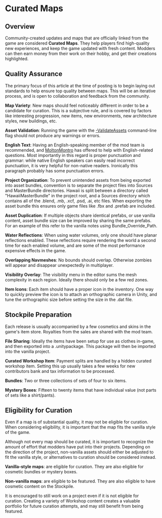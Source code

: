 Curated Maps
============

Overview
--------

Community-created updates and maps that are officially linked from the game are considered __Curated Maps__. They help players find high-quality new experiences, and keep the game updated with fresh content. Modders can then earn money from their work on their hobby, and get their creations highlighted.

Quality Assurance
-----------------

The primary focus of this article at the time of posting is to begin laying out standards to help ensure top quality between maps. This will be an iterative process, and is open to collaboration and feedback from the community.

__Map Variety__: New maps should feel noticeably different in order to be a candidate for curation. This is a subjective rule, and is covered by factors like interesting progression, new items, new environments, new architecture styles, new buildings, etc.

__Asset Validation__: Running the game with the [-ValidateAssets](ValidateAssets.md) command-line flag should not produce any warnings or errors.

__English Text__: Having an English-speaking member of the mod team is recommended, and [MoltonMontro](mailto:moltonmontro@smartlydressedgames.com) has offered to help with English-related questions. Most importantly in this regard is proper punctuation and grammar: while native English speakers can easily read incorrect punctuation, it is very helpful for non-native readers. Ironically this paragraph probably has some punctuation errors.

__Project Organization__: To prevent unintended assets from being exported into asset bundles, convention is to separate the project files into Sources and MasterBundle directories. Hawaii is split between a directory called "HawaiiMasterBundle" in the project root, and a Sources directory which contains all of the .blend, .mb, .xcf, .psd, .ai, etc files. When exporting the asset bundle this ensures only game files like .fbx and .prefab are included.

__Asset Duplication__: If multiple objects share identical prefabs, or use vanilla content, asset bundle size can be improved by sharing the same prefabs. For an example of this refer to the vanilla notes using Bundle_Override_Path.

__Water Reflections__: When using water volumes, only one should have planar reflections enabled. These reflections require rendering the world a second time for each enabled volume, and are some of the most performance expensive effects in the game.

__Overlapping Navmeshes__: No bounds should overlap. Otherwise zombies will appear and disappear unexpectedly in multiplayer.

__Visibility Overlay__: The visibility menu in the editor sums the mesh complexity in each region. Ideally there should only be a few red zones.

__Item Icons__: Each item should have a proper icon in the inventory. One way to quickly preview the icon is to attach an orthographic camera in Unity, and tune the orthographic size before setting the size in the .dat file.

Stockpile Preparation
---------------------

Each release is usually accompanied by a few cosmetics and skins in the game's item store. Royalties from the sales are shared with the mod team.

__File Sharing__: Ideally the items have been setup for use as clothes in-game, and then exported into a .unitypackage. This package will then be imported into the vanilla project.

__Curated Workshop Item__: Payment splits are handled by a hidden curated workshop item. Setting this up usually takes a few weeks for new contributors bank and tax information to be processed.

__Bundles__: Two or three collections of sets of four to six items.

__Mystery Boxes__: Fifteen to twenty items that have individual value (not parts of sets like a shirt/pants).


Eligibility for Curation
------------------------

Even if a map is of substantial quality, it may not be eligible for curation. When considering eligibility, it is important that the map fits the vanilla style of the game.

Although not every map should be curated, it is important to recognize the amount of effort that modders have put into their projects. Depending on the direction of the project, non-vanilla assets should either be adjusted to fit the vanilla style, or alternatives to curation should be considered instead.

__Vanilla-style maps__: are eligible for curation. They are also eligible for cosmetic bundles or mystery boxes.

__Non-vanilla maps__: are eligible to be featured. They are also eligible to have cosmetic content on the Stockpile.

It is encouraged to still work on a project even if it is not eligible for curation. Creating a variety of Workshop content creates a valuable portfolio for future curation attempts, and may still benefit from being featured.
